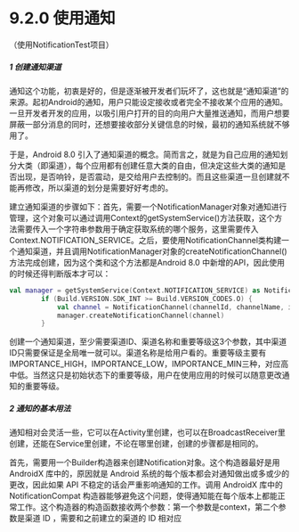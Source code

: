 # 9.2.0 使用通知

（使用NotificationTest项目）

##### 1 创建通知渠道

通知这个功能，初衷是好的，但是逐渐被开发者们玩坏了，这也就是“通知渠道”的来源。起初Android的通知，用户只能设定接收或者完全不接收某个应用的通知。一旦开发者开发的应用，以吸引用户打开的目的向用户大量推送通知，而用户想要屏蔽一部分消息的同时，还想要接收部分关键信息的时候，最初的通知系统就不够用了。

于是，Android 8.0 引入了通知渠道的概念。简而言之，就是为自己应用的通知划分大类（即渠道），每个应用都有创建任意大类的自由，但决定这些大类的通知是否出现，是否响铃，是否震动，是交给用户去控制的。而且这些渠道一旦创建就不能再修改，所以渠道的划分是需要好好考虑的。

建立通知渠道的步骤如下：首先，需要一个NotificationManager对象对通知进行管理，这个对象可以通过调用Context的getSystemService()方法获取，这个方法需要传入一个字符串参数用于确定获取系统的哪个服务，这里需要传入Context.NOTIFICATION_SERVICE。之后，要使用NotificationChannel类构建一个通知渠道，并且调用NotificationManager对象的createNotificationChannel()方法完成创建，因为这个类和这个方法都是Android 8.0 中新增的API，因此使用的时候还得判断版本才可以：

```kotlin
val manager = getSystemService(Context.NOTIFICATION_SERVICE) as NotificationManager
        if (Build.VERSION.SDK_INT >= Build.VERSION_CODES.O) {
            val channel = NotificationChannel(channelId, channelName, importace)
            manager.createNotificationChannel(channel)
        }
```

创建一个通知渠道，至少需要渠道ID、渠道名称和重要等级这3个参数，其中渠道ID只需要保证是全局唯一就可以。渠道名称是给用户看的。重要等级主要有IMPORTANCE_HIGH，IMPORTANCE_LOW，IMPORTANCE_MIN三种，对应高中低。当然这只是初始状态下的重要等级，用户在使用应用的时候可以随意更改通知的重要等级。

##### 2 通知的基本用法

通知相对会灵活一些，它可以在Activity里创建，也可以在BroadcastReceiver里创建，还能在Service里创建，不论在哪里创建，创建的步骤都是相同的。

首先，需要用一个Builder构造器来创建Notification对象。这个构造器最好是用 AndroidX 库中的，原因就是 Android 系统的每个版本都会对通知做出或多或少的更改，因此如果 API 不稳定的话会严重影响通知的工作。调用 AndroidX 库中的 NotificationCompat 构造器能够避免这个问题，使得通知能在每个版本上都能正常工作。这个构造器的构造函数接收两个参数：第一个参数是context，第二个参数是渠道 ID ，需要和之前建立的渠道的 ID 相对应
